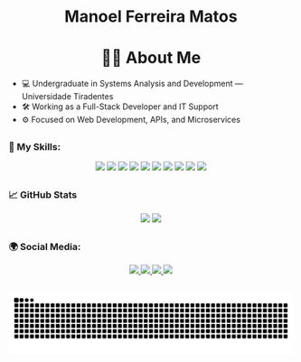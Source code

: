 <h1 align="center">Manoel Ferreira Matos</h1>

##

<h1 align="center"> 🧑‍💻 About Me </h1>

- 💻 Undergraduate in Systems Analysis and Development — Universidade Tiradentes  
- 🛠️ Working as a Full-Stack Developer and IT Support  
- ⚙️ Focused on Web Development, APIs, and Microservices  

##

### 🚀 My Skills:

<div align="center">
  <img src="https://cdn.jsdelivr.net/gh/devicons/devicon/icons/html5/html5-original.svg" height="30" />
  <img src="https://cdn.jsdelivr.net/gh/devicons/devicon/icons/css3/css3-original.svg" height="30" />
  <img src="https://cdn.jsdelivr.net/gh/devicons/devicon/icons/javascript/javascript-original.svg" height="30" />
  <img src="https://cdn.jsdelivr.net/gh/devicons/devicon/icons/typescript/typescript-original.svg" height="30" />
  <img src="https://cdn.jsdelivr.net/gh/devicons/devicon/icons/react/react-original.svg" height="30" />
  <img src="https://cdn.jsdelivr.net/gh/devicons/devicon/icons/nextjs/nextjs-original.svg" height="30" />
  <img src="https://cdn.jsdelivr.net/gh/devicons/devicon/icons/nodejs/nodejs-original.svg" height="30" />
  <img src="https://cdn.jsdelivr.net/gh/devicons/devicon/icons/postgresql/postgresql-original.svg" height="30" />
  <img src="https://cdn.jsdelivr.net/gh/devicons/devicon/icons/flutter/flutter-original.svg" height="30" />
  <img src="https://cdn.jsdelivr.net/gh/devicons/devicon/icons/git/git-original.svg" height="30" />
</div>

##

### 📈 GitHub Stats

<div align="center">
  <img src="https://github-readme-stats.vercel.app/api?username=ManelFer&show_icons=true&include_all_commits=true&count_private=true&theme=dracula&hide_border=true" height="150" />
  <img src="https://github-readme-stats.vercel.app/api/top-langs/?username=ManelFer&layout=compact&langs_count=6&theme=dracula&hide_border=true" height="150" />
</div>

##

### 🌍 Social Media:

<div align="center">
  <a href="https://manoel-dev.vercel.app" target="_blank">
    <img src="https://img.shields.io/badge/Portfolio-000?style=for-the-badge&logo=vercel&logoColor=white" />
  </a>
  <a href="https://www.linkedin.com/in/manoel-mato/" target="_blank">
    <img src="https://img.shields.io/badge/LinkedIn-0077B5?style=for-the-badge&logo=linkedin&logoColor=white" />
  </a>
  <a href="mailto:manoelferreiramatos.ti@gmail.com" target="_blank">
    <img src="https://img.shields.io/badge/Gmail-D14836?style=for-the-badge&logo=gmail&logoColor=white" />
  </a>
  <a href="https://www.instagram.com/_manoelfm/" target="_blank">
    <img src="https://img.shields.io/badge/Instagram-E4405F?style=for-the-badge&logo=instagram&logoColor=white" />
  </a>
</div>

##



<div align="center">
  <img src="https://raw.githubusercontent.com/ManelFer/ManelFer/output/snake.svg" alt="Snake animation" />
</div>
